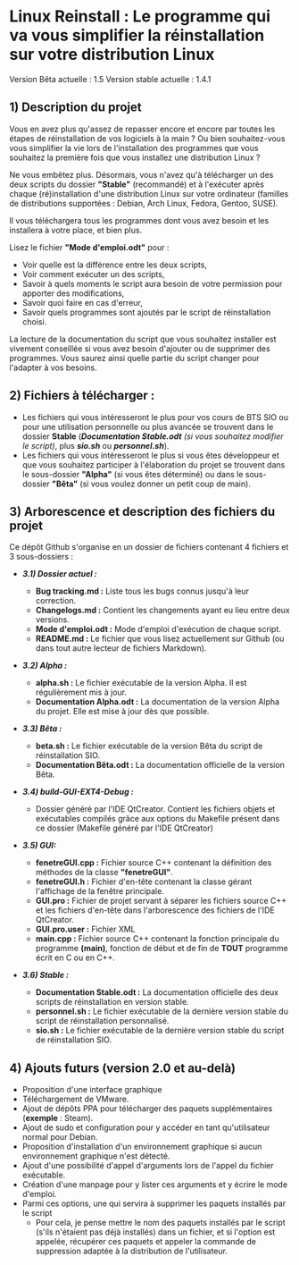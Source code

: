 # Linux Reinstall : Le programme qui va vous simplifier la réinstallation sur votre distribution Linux

Version Bêta actuelle : 1.5
Version stable actuelle : 1.4.1

## 1) Description du projet

Vous en avez plus qu'assez de repasser encore et encore par toutes les étapes de réinstallation de vos logiciels à la main ? Ou bien souhaitez-vous vous simplifier la vie lors de l'installation des programmes que vous souhaitez la première fois que vous installez une distribution Linux ?

Ne vous embêtez plus. Désormais, vous n'avez qu'à télécharger un des deux scripts du dossier **"Stable"** (recommandé) et à l'exécuter après chaque (ré)installation d'une distribution Linux sur votre ordinateur (familles de distributions supportées : Debian, Arch Linux, Fedora, Gentoo, SUSE).

Il vous téléchargera tous les programmes dont vous avez besoin et les installera à votre place, et bien plus.

Lisez le fichier **"Mode d'emploi.odt"** pour :  
<ul>
    <li> Voir quelle est la différence entre les deux scripts,  </li>
    <li> Voir comment exécuter un des scripts,  </li>
    <li> Savoir à quels moments le script aura besoin de votre permission pour apporter des modifications,  </li>  
    <li> Savoir quoi faire en cas d'erreur,  </li>
    <li> Savoir quels programmes sont ajoutés par le script de réinstallation choisi.  </li>  
</ul>

La lecture de la documentation du script que vous souhaitez installer est vivement conseillée si vous avez besoin d'ajouter ou de supprimer des programmes. Vous saurez ainsi quelle partie du script changer pour l'adapter à vos besoins.

## 2) Fichiers à télécharger :

- Les fichiers qui vous intéresseront le plus pour vos cours de BTS SIO ou pour une utilisation personnelle ou plus avancée se trouvent dans le dossier **Stable** (*__Documentation Stable.odt__* _(si vous souhaitez modifier le script)_, plus *__sio.sh__* ou *__personnel.sh__*).  
- Les fichiers qui vous intéresseront le plus si vous êtes développeur et que vous souhaitez participer à l'élaboration du projet se trouvent dans le sous-dossier **"Alpha"** (si vous êtes déterminé) ou dans le sous-dossier **"Bêta"** (si vous voulez donner un petit coup de main).  

## 3) Arborescence et description des fichiers du projet

Ce dépôt Github s'organise en un dossier de fichiers contenant 4 fichiers et 3 sous-dossiers :  

* *__3.1) Dossier actuel :__*
    * **Bug tracking.md :** Liste tous les bugs connus jusqu'à leur correction.  
    * **Changelogs.md :** Contient les changements ayant eu lieu entre deux versions.  
    * **Mode d'emploi.odt :** Mode d'emploi d'exécution de chaque script.  
    * **README.md :** Le fichier que vous lisez actuellement sur Github (ou dans tout autre lecteur de fichiers Markdown).  

* *__3.2) Alpha :__*
    - **alpha.sh :** Le fichier exécutable de la version Alpha. Il est régulièrement mis à jour.  
    - **Documentation Alpha.odt :** La documentation de la version Alpha du projet. Elle est mise à jour dès que possible.  

* *__3.3) Bêta :__*
    - **beta.sh :** Le fichier exécutable de la version Bêta du script de réinstallation SIO.  
    - **Documentation Bêta.odt :** La documentation officielle de la version Bêta.  

* *__3.4) build-GUI-EXT4-Debug :__*
    - Dossier généré par l'IDE QtCreator. Contient les fichiers objets et exécutables compilés grâce aux options du Makefile présent dans ce dossier (Makefile généré par l'IDE QtCreator)
    
* *__3.5) GUI:__*
    - **fenetreGUI.cpp :** Fichier source C++ contenant la définition des méthodes de la classe **"fenetreGUI"**.  
    - **fenetreGUI.h :** Fichier d'en-tête contenant la classe gérant l'affichage de la fenêtre principale.  
    - **GUI.pro :** Fichier de projet servant à séparer les fichiers source C++ et les fichiers d'en-tête dans l'arborescence des fichiers de l'IDE QtCreator.  
    - **GUI.pro.user :** Fichier XML
    - **main.cpp :** Fichier source C++ contenant la fonction principale du programme **(main)**, fonction de début et de fin de **TOUT** programme écrit en C ou en C++.
    
* *__3.6) Stable :__*
    - **Documentation Stable.odt :** La documentation officielle des deux scripts de réinstallation en version stable.
    - **personnel.sh :** Le fichier exécutable de la dernière version stable du script de réinstallation personnalisé.  
    - **sio.sh :** Le fichier exécutable de la dernière version stable du script de réinstallation SIO.


## 4) Ajouts futurs (version 2.0 et au-delà)

- Proposition d'une interface graphique  
- Téléchargement de VMware.  
- Ajout de dépôts PPA pour télécharger des paquets supplémentaires (**exemple** : Steam).  
- Ajout de sudo et configuration pour y accéder en tant qu'utilisateur normal pour Debian.  
- Proposition d'installation d'un environnement graphique si aucun environnement graphique n'est détecté.  
- Ajout d'une possibilité d'appel d'arguments lors de l'appel du fichier exécutable.
- Création d'une manpage pour y lister ces arguments et y écrire le mode d'emploi.
- Parmi ces options, une qui servira à supprimer les paquets installés par le script
    - Pour cela, je pense mettre le nom des paquets installés par le script (s'ils n'étaient pas déjà installés) dans un fichier, et si l'option est appelée, récupérer ces paquets et appeler la commande de suppression adaptée à la distribution de l'utilisateur.
